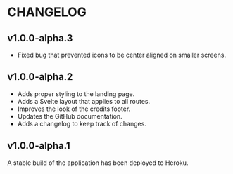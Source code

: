 # CHANGELOG

## v1.0.0-alpha.3

- Fixed bug that prevented icons to be center aligned on smaller screens.


## v1.0.0-alpha.2

- Adds proper styling to the landing page.
- Adds a Svelte layout that applies to all routes.
- Improves the look of the credits footer.
- Updates the GitHub documentation.
- Adds a changelog to keep track of changes.


## v1.0.0-alpha.1

A stable build of the application has been deployed to Heroku.